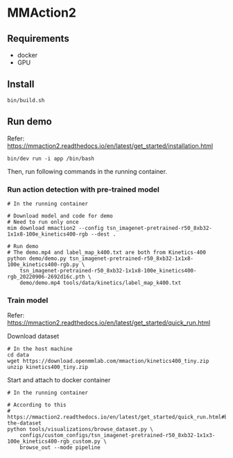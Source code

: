 # MMAction2

## Requirements
- docker
- GPU

## Install
```shell
bin/build.sh
```

## Run demo
Refer: https://mmaction2.readthedocs.io/en/latest/get_started/installation.html

```shell
bin/dev run -i app /bin/bash
```

Then, run following commands in the running container.

### Run action detection with pre-trained model
```shell
# In the running container

# Download model and code for demo
# Need to run only once
mim download mmaction2 --config tsn_imagenet-pretrained-r50_8xb32-1x1x8-100e_kinetics400-rgb --dest .

# Run demo
# The demo.mp4 and label_map_k400.txt are both from Kinetics-400
python demo/demo.py tsn_imagenet-pretrained-r50_8xb32-1x1x8-100e_kinetics400-rgb.py \
    tsn_imagenet-pretrained-r50_8xb32-1x1x8-100e_kinetics400-rgb_20220906-2692d16c.pth \
    demo/demo.mp4 tools/data/kinetics/label_map_k400.txt
```

### Train model
Refer: https://mmaction2.readthedocs.io/en/latest/get_started/quick_run.html

Download dataset
```shell
# In the host machine
cd data
wget https://download.openmmlab.com/mmaction/kinetics400_tiny.zip
unzip kinetics400_tiny.zip
```

Start and attach to docker container
```shell
# In the running container

# According to this
# https://mmaction2.readthedocs.io/en/latest/get_started/quick_run.html#browse-the-dataset
python tools/visualizations/browse_dataset.py \
    configs/custom_configs/tsn_imagenet-pretrained-r50_8xb32-1x1x3-100e_kinetics400-rgb_custom.py \
    browse_out --mode pipeline
```